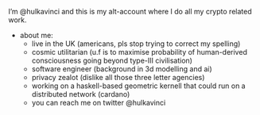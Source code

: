 I’m @hulkavinci and this is my alt-account where I do all my crypto related work. 

- about me:
  - live in the UK (americans, pls stop trying to correct my spelling)
  - cosmic utilitarian (u.f is to maximise probability of human-derived consciousness going beyond type-III civilisation)
  - software engineer (background in 3d modelling and ai)
  - privacy zealot (dislike all those three letter agencies)
  - working on a haskell-based geometric kernell that could run on a distributed network (cardano)
  - you can reach me on twitter @hulkavinci

